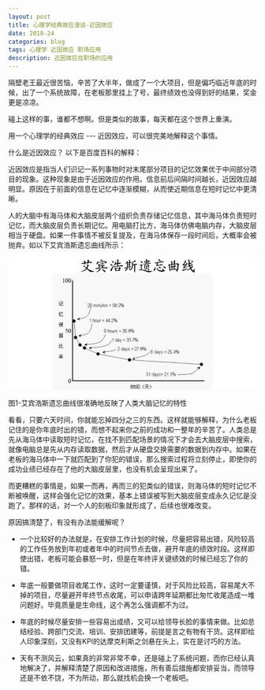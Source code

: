 ```yaml
---
layout: post
title: 心理学经典效应漫谈-近因效应
date: 2018-24
categories: blog
tags: 心理学 近因效应 职场应用
description: 近因效应在职场的应用
---
```


隔壁老王最近很苦恼，辛苦了大半年，做成了一个大项目，但是偏巧临近年底的时候，出了一个系统故障，在老板那里挂上了号，最终绩效也没得到好的结果，奖金更是凉凉。

碰上这样的事，谁都不想啊。但是类似的故事，每天都在这个世界上重演。

用一个心理学的经典效应 --- 近因效应，可以很完美地解释这个事情。

什么是近因效应？ 以下是百度百科的解释：

近因效应是指当人们识记一系列事物时对末尾部分项目的记忆效果优于中间部分项目的现象。这种现象是由于近因效应的作用。信息前后间隔时间越长，近因效应越明显。原因在于前面的信息在记忆中逐渐模糊，从而使近期信息在短时记忆中更清晰。

人的大脑中有海马体和大脑皮层两个组织负责存储记忆信息，其中海马体负责短时记忆，而大脑皮层负责长期记忆。用电脑打比方，海马体仿佛电脑内存，大脑皮层相当于硬盘。如果一件事情不被反复提及，在海马体保存一段时间后，大概率会被抛弃。如以下艾宾浩斯遗忘曲线所示：

![](https://raw.githubusercontent.com/gengsuning/image/master/blog/20180224/2018-02-24-recent-reason-1.jpg)

   图1-艾宾浩斯遗忘曲线很准确地反映了人类大脑记忆的特性


看看，只要六天时间，你就能忘掉四分之三的东西。这样就能够解释，为什么老板记住的是你年底时出的错，而想不起来你之前的成功和一整年的辛苦了。人类总是先从海马体中读取短时记忆，在找不到匹配场景的情况下才会去大脑皮层中搜索，就像电脑总是先从内存读取数据，然后才从硬盘交换需要的数据到内存中。如果在老板的海马体中一下就匹配到了你犯的错误，那么搜索过程将立刻停止，即使你的成功业绩已经存在了他的大脑皮层里，也没有机会呈现出来了。

而更糟糕的事情是，如果一而再，再而三的犯类似的错误，则海马体的短时记忆不断被唤醒，这样会强化记忆的效果，基本上错误被写到大脑皮层变成永久记忆是没跑了。那样的话，对一个人的刻板印象就形成了，后续也很难改变。

原因搞清楚了，有没有办法能缓解呢？

- 一个比较好的办法就是，在安排工作计划的时候，尽量把容易出错，风险较高的工作任务放到年初或者年中的时间节点去做，避开年底的绩效时段。这样即使出错，老板可能会暴怒一时，但是在年终评关键绩效的时候已经忘了你的错。


- 年底一般要做项目收尾工作，这时一定要谨慎，对于风险比较高，容易尾大不掉的项目，尽量避开年终节点收尾，可以申请跨年延期都比匆忙收尾造成一堆问题好。毕竟质量是生命线，这个再怎么强调都不为过。


- 年底的时候尽量安排一些容易出成绩，又可以给领导长脸的事情来做。比如总结经验、跨部门交流、培训、安排团建等，前提是言之有物有干货。这样即给人印象深刻，又没有KPI的达摩克利斯之剑悬在头上，实在是讨巧的方法。

- 天有不测风云，如果真的非常非常不幸，还是碰上了系统问题，而你已经认真地解决了，并解释清楚了原因和改进措施，所有善后措施都安排妥当，而领导还是不依不饶，不为所动，那么就找机会换一个老板吧。
